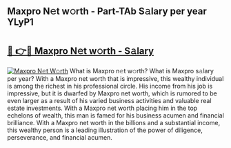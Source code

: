 ## Maxpro N𝚎t w𝚘rth - Part-TAb S𝚊lary per year YLyP1

# <h2><a href="http://gc3rdfm.nevu.top/?p=Maxpro">🔗 👉🔴 Maxpro N𝚎t w𝚘rth - S𝚊lary</a></h2>

[![Maxpro N𝚎t W𝚘rth](https://i.imgur.com/Oavwk0R.jpeg)](http://gc3rdfm.nevu.top/?p=Maxpro)
What is Maxpro n𝚎t w𝚘rth? What is Maxpro s𝚊lary per year?
With a Maxpro net worth that is impressive, this wealthy individual is among the richest in his professional circle. His income from his job is impressive, but it is dwarfed by Maxpro net worth, which is rumored to be even larger as a result of his varied business activities and valuable real estate investments. With a Maxpro net worth placing him in the top echelons of wealth, this man is famed for his business acumen and financial brilliance. With a Maxpro net worth in the billions and a substantial income, this wealthy person is a leading illustration of the power of diligence, perseverance, and financial acumen.
